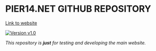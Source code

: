 # PIER14.NET GITHUB REPOSITORY
[Link to website](https://www.pier14.net)

[![Version v1.0](https://img.shields.io/badge/version-v1.0-brightgreen)](https://github.com/offsec64/pier14)

_This repository is **just** for testing and developing the main website._
